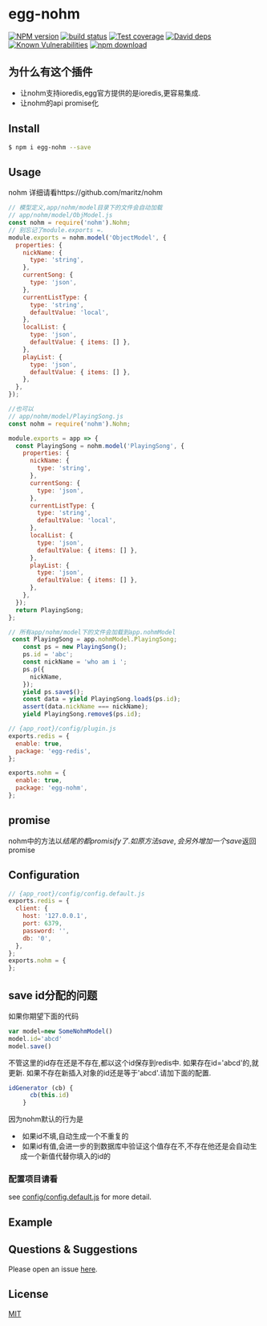 # egg-nohm

[![NPM version][npm-image]][npm-url]
[![build status][travis-image]][travis-url]
[![Test coverage][codecov-image]][codecov-url]
[![David deps][david-image]][david-url]
[![Known Vulnerabilities][snyk-image]][snyk-url]
[![npm download][download-image]][download-url]

[npm-image]: https://img.shields.io/npm/v/egg-nohm.svg?style=flat-square
[npm-url]: https://npmjs.org/package/egg-nohm
[travis-image]: https://img.shields.io/travis/bugss/egg-nohm.svg?style=flat-square
[travis-url]: https://travis-ci.org/bugss/egg-nohm
[codecov-image]: https://img.shields.io/codecov/c/github/bugss/egg-nohm.svg?style=flat-square
[codecov-url]: https://codecov.io/github/bugss/egg-nohm?branch=master
[david-image]: https://img.shields.io/david/bugss/egg-nohm.svg?style=flat-square
[david-url]: https://david-dm.org/bugss/egg-nohm
[snyk-image]: https://snyk.io/test/npm/egg-nohm/badge.svg?style=flat-square
[snyk-url]: https://snyk.io/test/npm/egg-nohm
[download-image]: https://img.shields.io/npm/dm/egg-nohm.svg?style=flat-square
[download-url]: https://npmjs.org/package/egg-nohm

<!--
Description here.
-->
## 为什么有这个插件

- 让nohm支持ioredis,egg官方提供的是ioredis,更容易集成.
- 让nohm的api promise化

## Install

```bash
$ npm i egg-nohm --save
```

## Usage

nohm 详细请看https://github.com/maritz/nohm

```js
// 模型定义,app/nohm/model目录下的文件会自动加载
// app/nohm/model/ObjModel.js
const nohm = require('nohm').Nohm;
// 别忘记了module.exports =.   
module.exports = nohm.model('ObjectModel', {
  properties: {
    nickName: {
      type: 'string',
    },
    currentSong: {
      type: 'json',
    },
    currentListType: {
      type: 'string',
      defaultValue: 'local',
    },
    localList: {
      type: 'json',
      defaultValue: { items: [] },
    },
    playList: {
      type: 'json',
      defaultValue: { items: [] },
    },
  },
});

//也可以
// app/nohm/model/PlayingSong.js
const nohm = require('nohm').Nohm;

module.exports = app => {
  const PlayingSong = nohm.model('PlayingSong', {
    properties: {
      nickName: {
        type: 'string',
      },
      currentSong: {
        type: 'json',
      },
      currentListType: {
        type: 'string',
        defaultValue: 'local',
      },
      localList: {
        type: 'json',
        defaultValue: { items: [] },
      },
      playList: {
        type: 'json',
        defaultValue: { items: [] },
      },
    },
  });
  return PlayingSong;
};

```



```js
// 所有app/nohm/model下的文件会加载到app.nohmModel
 const PlayingSong = app.nohmModel.PlayingSong;
    const ps = new PlayingSong();
    ps.id = 'abc';
    const nickName = 'who am i ';
    ps.p({
      nickName,
    });
    yield ps.save$();
    const data = yield PlayingSong.load$(ps.id);
    assert(data.nickName === nickName);
    yield PlayingSong.remove$(ps.id);
```

```js
// {app_root}/config/plugin.js
exports.redis = {
  enable: true,
  package: 'egg-redis',
};

exports.nohm = {
  enable: true,
  package: 'egg-nohm',
};
```

## promise

nohm中的方法以$结尾的都promisify了.
如原方法save, 会另外增加一个save$返回promise

## Configuration

```js
// {app_root}/config/config.default.js
exports.redis = {
  client: {
    host: '127.0.0.1',
    port: 6379,
    password: '',
    db: '0',
  },
};
exports.nohm = {
};
```

## save  id分配的问题

如果你期望下面的代码
```js
var model=new SomeNohmModel()  
model.id='abcd'
model.save()
```
不管这里的id存在还是不存在,都以这个id保存到redis中.
如果存在id='abcd'的,就更新.
如果不存在新插入对象的id还是等于'abcd'.请加下面的配置.

```js
idGenerator (cb) {
      cb(this.id)
    }
```

因为nohm默认的行为是
-  如果id不填,自动生成一个不重复的
-  如果id有值,会进一步的到数据库中验证这个值存在不,不存在他还是会自动生成一个新值代替你填入的id的

### 配置项目请看
see [config/config.default.js](config/config.default.js) for more detail.

## Example

<!-- example here -->

## Questions & Suggestions

Please open an issue [here](https://github.com/eggjs/egg/issues).

## License

[MIT](LICENSE)
